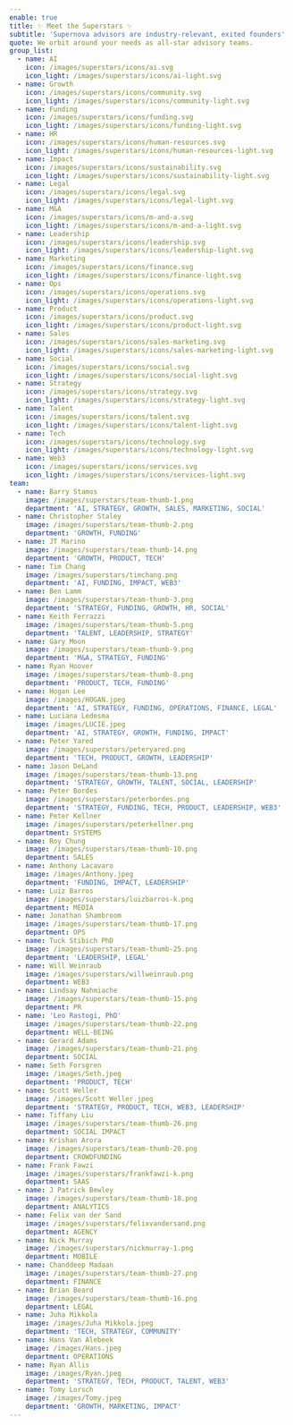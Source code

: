 ```yaml
---
enable: true
title: ✨ Meet the Superstars ✨
subtitle: 'Supernova advisors are industry-relevant, exited founders'
quote: We orbit around your needs as all-star advisory teams.
group_list:
  - name: AI
    icon: /images/superstars/icons/ai.svg
    icon_light: /images/superstars/icons/ai-light.svg
  - name: Growth
    icon: /images/superstars/icons/community.svg
    icon_light: /images/superstars/icons/community-light.svg
  - name: Funding
    icon: /images/superstars/icons/funding.svg
    icon_light: /images/superstars/icons/funding-light.svg
  - name: HR
    icon: /images/superstars/icons/human-resources.svg
    icon_light: /images/superstars/icons/human-resources-light.svg
  - name: Impact
    icon: /images/superstars/icons/sustainability.svg
    icon_light: /images/superstars/icons/sustainability-light.svg
  - name: Legal
    icon: /images/superstars/icons/legal.svg
    icon_light: /images/superstars/icons/legal-light.svg
  - name: M&A
    icon: /images/superstars/icons/m-and-a.svg
    icon_light: /images/superstars/icons/m-and-a-light.svg
  - name: Leadership
    icon: /images/superstars/icons/leadership.svg
    icon_light: /images/superstars/icons/leadership-light.svg
  - name: Marketing
    icon: /images/superstars/icons/finance.svg
    icon_light: /images/superstars/icons/finance-light.svg
  - name: Ops
    icon: /images/superstars/icons/operations.svg
    icon_light: /images/superstars/icons/operations-light.svg
  - name: Product
    icon: /images/superstars/icons/product.svg
    icon_light: /images/superstars/icons/product-light.svg
  - name: Sales
    icon: /images/superstars/icons/sales-marketing.svg
    icon_light: /images/superstars/icons/sales-marketing-light.svg
  - name: Social
    icon: /images/superstars/icons/social.svg
    icon_light: /images/superstars/icons/social-light.svg
  - name: Strategy
    icon: /images/superstars/icons/strategy.svg
    icon_light: /images/superstars/icons/strategy-light.svg
  - name: Talent
    icon: /images/superstars/icons/talent.svg
    icon_light: /images/superstars/icons/talent-light.svg
  - name: Tech
    icon: /images/superstars/icons/technology.svg
    icon_light: /images/superstars/icons/technology-light.svg
  - name: Web3
    icon: /images/superstars/icons/services.svg
    icon_light: /images/superstars/icons/services-light.svg
team:
  - name: Barry Stamos
    image: /images/superstars/team-thumb-1.png
    department: 'AI, STRATEGY, GROWTH, SALES, MARKETING, SOCIAL'
  - name: Christopher Staley
    image: /images/superstars/team-thumb-2.png
    department: 'GROWTH, FUNDING'
  - name: JT Marino
    image: /images/superstars/team-thumb-14.png
    department: 'GROWTH, PRODUCT, TECH'
  - name: Tim Chang
    image: /images/superstars/timchang.png
    department: 'AI, FUNDING, IMPACT, WEB3'
  - name: Ben Lamm
    image: /images/superstars/team-thumb-3.png
    department: 'STRATEGY, FUNDING, GROWTH, HR, SOCIAL'
  - name: Keith Ferrazzi
    image: /images/superstars/team-thumb-5.png
    department: 'TALENT, LEADERSHIP, STRATEGY'
  - name: Gary Moon
    image: /images/superstars/team-thumb-9.png
    department: 'M&A, STRATEGY, FUNDING'
  - name: Ryan Hoover
    image: /images/superstars/team-thumb-8.png
    department: 'PRODUCT, TECH, FUNDING'
  - name: Hogan Lee
    image: /images/HOGAN.jpeg
    department: 'AI, STRATEGY, FUNDING, OPERATIONS, FINANCE, LEGAL'
  - name: Luciana Ledesma
    image: /images/LUCIE.jpeg
    department: 'AI, STRATEGY, GROWTH, FUNDING, IMPACT'
  - name: Peter Yared
    image: /images/superstars/peteryared.png
    department: 'TECH, PRODUCT, GROWTH, LEADERSHIP'
  - name: Jason DeLand
    image: /images/superstars/team-thumb-13.png
    department: 'STRATEGY, GROWTH, TALENT, SOCIAL, LEADERSHIP'
  - name: Peter Bordes
    image: /images/superstars/peterbordes.png
    department: 'STRATEGY, FUNDING, TECH, PRODUCT, LEADERSHIP, WEB3'
  - name: Peter Kellner
    image: /images/superstars/peterkellner.png
    department: SYSTEMS
  - name: Roy Chung
    image: /images/superstars/team-thumb-10.png
    department: SALES
  - name: Anthony Lacavaro
    image: /images/Anthony.jpeg
    department: 'FUNDING, IMPACT, LEADERSHIP'
  - name: Luiz Barros
    image: /images/superstars/luizbarros-k.png
    department: MEDIA
  - name: Jonathan Shambroom
    image: /images/superstars/team-thumb-17.png
    department: OPS
  - name: Tuck Stibich PhD
    image: /images/superstars/team-thumb-25.png
    department: 'LEADERSHIP, LEGAL'
  - name: Will Weinraub
    image: /images/superstars/willweinraub.png
    department: WEB3
  - name: Lindsay Nahmiache
    image: /images/superstars/team-thumb-15.png
    department: PR
  - name: 'Leo Rastogi, PhD'
    image: /images/superstars/team-thumb-22.png
    department: WELL-BEING
  - name: Gerard Adams
    image: /images/superstars/team-thumb-21.png
    department: SOCIAL
  - name: Seth Forsgren
    image: /images/Seth.jpeg
    department: 'PRODUCT, TECH'
  - name: Scott Weller
    image: /images/Scott Weller.jpeg
    department: 'STRATEGY, PRODUCT, TECH, WEB3, LEADERSHIP'
  - name: Tiffany Liu
    image: /images/superstars/team-thumb-26.png
    department: SOCIAL IMPACT
  - name: Krishan Arora
    image: /images/superstars/team-thumb-20.png
    department: CROWDFUNDING
  - name: Frank Fawzi
    image: /images/superstars/frankfawzi-k.png
    department: SAAS
  - name: J Patrick Bewley
    image: /images/superstars/team-thumb-18.png
    department: ANALYTICS
  - name: Felix van der Sand
    image: /images/superstars/felixvandersand.png
    department: AGENCY
  - name: Nick Murray
    image: /images/superstars/nickmurray-1.png
    department: MOBILE
  - name: Chanddeep Madaan
    image: /images/superstars/team-thumb-27.png
    department: FINANCE
  - name: Brian Beard
    image: /images/superstars/team-thumb-16.png
    department: LEGAL
  - name: Juha Mikkola
    image: /images/Juha Mikkola.jpeg
    department: 'TECH, STRATEGY, COMMUNITY'
  - name: Hans Van Alebeek
    image: /images/Hans.jpeg
    department: OPERATIONS
  - name: Ryan Allis
    image: /images/Ryan.jpeg
    department: 'STRATEGY, TECH, PRODUCT, TALENT, WEB3'
  - name: Tomy Lorsch
    image: /images/Tomy.jpeg
    department: 'GROWTH, MARKETING, IMPACT'
---
```


















































